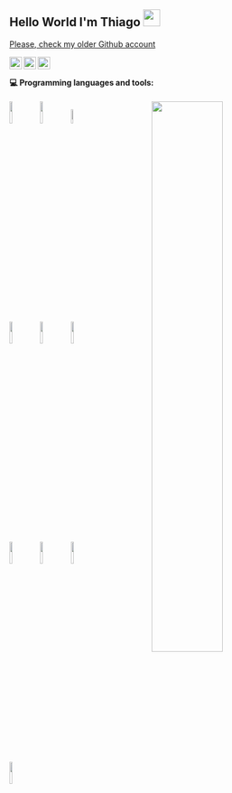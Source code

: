 ## Hello World I'm Thiago <img src="https://raw.githubusercontent.com/iampavangandhi/iampavangandhi/master/gifs/Hi.gif" width="30px"></h2>

[Please, check my older Github account](https://github.com/turimthiago "Turim Thiago Account")

<a href="https://www.linkedin.com/in/thiago-turim-7141739/">
  <img align="left" alt="Turim's Linkdein" width="22px" src="https://cdn.jsdelivr.net/npm/simple-icons@v3/icons/linkedin.svg" />
</a>
<a href="https://github.com/turimthiago">
  <img align="left" alt="Turim's Github" width="22px" src="https://cdn.jsdelivr.net/npm/simple-icons@v3/icons/github.svg" />
</a>
<a href="https://www.instagram.com/turimthiago/">
  <img align="left" alt="Turim's Instagram" width="22px" src="https://cdn.jsdelivr.net/npm/simple-icons@3.1.0/icons/instagram.svg" />
</a>
<br />

#### :computer: Programming languages and tools: 
<p>
<img width="50%" align="right" src="https://github-readme-stats.vercel.app/api?username=turim-thiago&show_icons=true&hide_border=true" />

<code><img width="10%" src="https://www.vectorlogo.zone/logos/java/java-ar21.svg"></code>
<code><img width="10%" src="https://www.vectorlogo.zone/logos/nodejs/nodejs-horizontal.svg"></code>
<code><img width="8%" src="https://www.vectorlogo.zone/logos/typescriptlang/typescriptlang-ar21.svg"></code>
<br />
<code><img width="10%" src="https://www.vectorlogo.zone/logos/postgresql/postgresql-horizontal.svg"></code>
<code><img width="10%" src="https://www.vectorlogo.zone/logos/mysql/mysql-ar21.svg"></code>
<code><img width="10%" src="https://www.vectorlogo.zone/logos/mongodb/mongodb-ar21.svg"></code>
<br />
<code><img width="10%" src="https://www.vectorlogo.zone/logos/flutterio/flutterio-ar21.svg"></code>
<code><img width="10%" src="https://www.vectorlogo.zone/logos/android/android-ar21.svg"></code>
<code><img width="10%" src="https://www.vectorlogo.zone/logos/springio/springio-ar21.svg"></code>
<br />
<code><img width="10%" src="https://www.vectorlogo.zone/logos/docker/docker-ar21.svg"></code>
</p>
